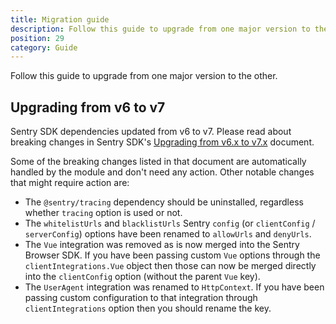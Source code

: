```yaml
---
title: Migration guide
description: Follow this guide to upgrade from one major version to the other.
position: 29
category: Guide
---
```


Follow this guide to upgrade from one major version to the other.

## Upgrading from v6 to v7

Sentry SDK dependencies updated from v6 to v7. Please read about breaking changes in Sentry SDK's [Upgrading from v6.x to v7.x](https://github.com/getsentry/sentry-javascript/blob/master/MIGRATION.md#upgrading-from-6x-to-7x) document.

Some of the breaking changes listed in that document are automatically handled by the module and don't need any action. Other notable changes that might require action are:

  - The `@sentry/tracing` dependency should be uninstalled, regardless whether `tracing` option is used or not.
  - The `whitelistUrls` and `blacklistUrls` Sentry `config` (or `clientConfig` / `serverConfig`) options have been renamed to `allowUrls` and `denyUrls`.
  - The `Vue` integration was removed as is now merged into the Sentry Browser SDK. If you have been passing custom `Vue` options through the `clientIntegrations.Vue` object then those can now be merged directly into the `clientConfig` option (without the parent `Vue` key).
  - The `UserAgent` integration was renamed to `HttpContext`. If you have been passing custom configuration to that integration through `clientIntegrations` option then you should rename the key.
